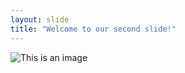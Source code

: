 ```yaml
---
layout: slide
title: "Welcome to our second slide!"
---
```

![This is an image](https://myoctocat.com/assets/images/base-octocat.svg)
